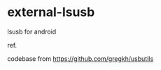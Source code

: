 external-lsusb
==============

lsusb for android

ref.

codebase from https://github.com/gregkh/usbutils